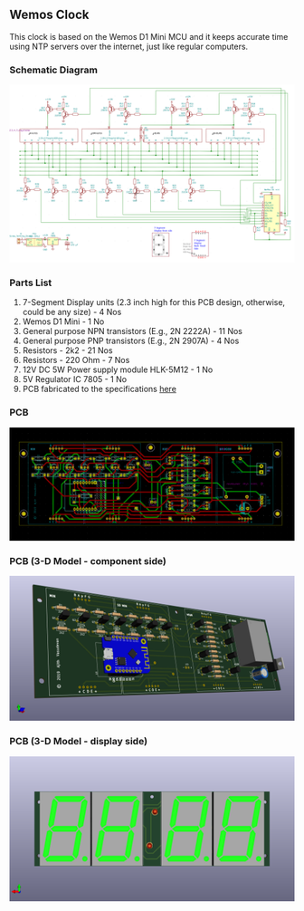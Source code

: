 ## Wemos Clock

This clock is based on the Wemos D1 Mini MCU and it keeps accurate time using NTP servers over the internet, just like regular computers.

### Schematic Diagram
![Schematic Diagram](Pictures/01_WemosClock-Schematic.png)

### Parts List
1. 7-Segment Display units (2.3 inch high for this PCB design, otherwise, could be any size) - 4 Nos
2. Wemos D1 Mini - 1 No
3. General purpose NPN transistors (E.g., 2N 2222A)  - 11 Nos
4. General purpose PNP transistors (E.g., 2N 2907A)  - 4 Nos
5. Resistors - 2k2       - 21 Nos
6. Resistors - 220 Ohm   -  7 Nos
7. 12V DC 5W Power supply module HLK-5M12 - 1 No
8. 5V Regulator IC 7805 - 1 No
9. PCB fabricated to the specifications [here](KiCAD/WemosClock.kicad_pcb)

### PCB
![PCB](Pictures/02_WemosClock-PCB.png)

### PCB (3-D Model - component side)
![PCB](Pictures/05_WemosClock-ISO.png)

### PCB (3-D Model - display side)
![PCB](Pictures/04_WemosClock-BOTTOM.png)
